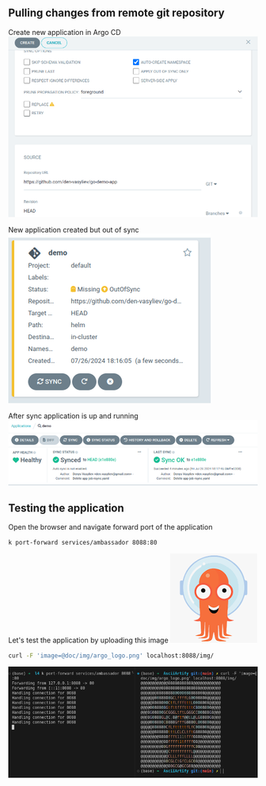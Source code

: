 
## Pulling changes from remote git repository

Create new application in Argo CD
![argo create](./img/mvp_create.png)

New application created but out of sync
![alt text](./img/mvp_out_of_sync.png)

After sync application is up and running
![synced](./img/mvp_synced.png)

## Testing the application

Open the browser and navigate forward port of the application

```sh
k port-forward services/ambassador 8088:80
```

Let's test the application by uploading this image
![argo logo](./img/argo_logo.png)
```sh
curl -F 'image=@doc/img/argo_logo.png' localhost:8088/img/
```

![result](./img/mvp_result.png)